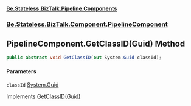 #### [Be.Stateless.BizTalk.Pipeline.Components](README.md 'README')
### [Be.Stateless.BizTalk.Component](Be.Stateless.BizTalk.Component.md 'Be.Stateless.BizTalk.Component').[PipelineComponent](PipelineComponent.md 'Be.Stateless.BizTalk.Component.PipelineComponent')

## PipelineComponent.GetClassID(Guid) Method

```csharp
public abstract void GetClassID(out System.Guid classId);
```
#### Parameters

<a name='Be.Stateless.BizTalk.Component.PipelineComponent.GetClassID(System.Guid).classId'></a>

`classId` [System.Guid](https://docs.microsoft.com/en-us/dotnet/api/System.Guid 'System.Guid')

Implements [GetClassID(Guid)](https://docs.microsoft.com/en-us/dotnet/api/Microsoft.BizTalk.Component.Interop.IPersistPropertyBag.GetClassID#Microsoft_BizTalk_Component_Interop_IPersistPropertyBag_GetClassID_System_Guid@_ 'Microsoft.BizTalk.Component.Interop.IPersistPropertyBag.GetClassID(System.Guid@)')